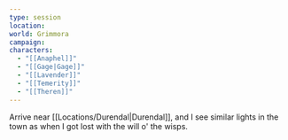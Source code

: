 ```yaml
---
type: session
location: 
world: Grimmora
campaign: 
characters:
  - "[[Anaphel]]"
  - "[[Gage|Gage]]"
  - "[[Lavender]]"
  - "[[Temerity]]"
  - "[[Theren]]"
---
```

Arrive near [[Locations/Durendal|Durendal]], and I see similar lights in the town as when I got lost with the will o' the wisps.

